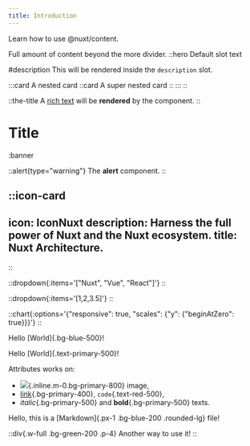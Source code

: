 ```yaml
---
title: Introduction
---
```


Learn how to use @nuxt/content.
<!--more-->
Full amount of content beyond the more divider.
::hero
Default slot text

#description
This will be rendered inside the `description` slot.

  :::card
    A nested card
    ::card
      A super nested card
    ::
  :::
::

::the-title
A [rich text](/) will be **rendered** by the component.
::

# Title

:banner


::alert{type="warning"}
The **alert** component.
::

::icon-card 
---
icon: IconNuxt
description: Harness the full power of Nuxt and the Nuxt ecosystem.
title: Nuxt Architecture.
---
::

::dropdown{:items='["Nuxt", "Vue", "React"]'}
::

::dropdown{:items='[1,2,3.5]'}
::

::chart{:options='{"responsive": true, "scales": {"y": {"beginAtZero": true}}}'}
::

Hello [World]{.bg-blue-500}!

Hello [World]{.text-primary-500}!

Attributes works on:

- ![](/favicon.ico){.inline.m-0.bg-primary-800} image,
- [link](#attributes){.bg-primary-400}, `code`{.text-red-500},
- _italic_{.bg-primary-500} and **bold**{.bg-primary-500} texts.


Hello, this is a [Markdown]{.px-1 .bg-blue-200 .rounded-lg} file!

::div{.w-full .bg-green-200 .p-4}
Another way to use it!
::
